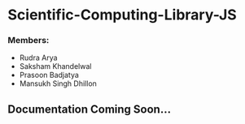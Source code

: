 # Scientific-Computing-Library-JS

### Members:
- Rudra Arya
- Saksham Khandelwal
- Prasoon Badjatya
- Mansukh Singh Dhillon


## Documentation Coming Soon...
